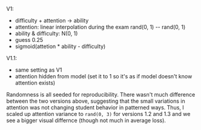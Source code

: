 V1:
- difficulty + attention -> ability
- attention: linear interpolation during the exam rand(0, 1) -- rand(0, 1)
- ability & difficulty: N(0, 1)
- guess 0.25
- sigmoid(attetion * ability - difficulty)

V1.1:
- same setting as V1
- attention hidden from model (set it to 1 so it's as if model doesn't know attention exists)

Randomness is all seeded for reproducibility.
There wasn't much difference between the two versions above, suggesting that the small variations in attention was not changing student behavior in patterned ways. Thus, I scaled up attention variance to `rand(0, 3)` for versions 1.2 and 1.3 and we see a bigger visual differnce (though not much in average loss).